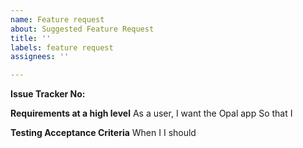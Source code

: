 ```yaml
---
name: Feature request
about: Suggested Feature Request
title: ''
labels: feature request
assignees: ''

---
```


**Issue Tracker No:**

**Requirements at a high level**
As a user,
I want the Opal app 
So that I 

**Testing Acceptance Criteria**
When I
I should
